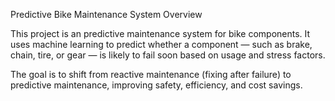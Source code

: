 Predictive Bike Maintenance System
Overview

This project is an predictive maintenance system for bike components.
It uses machine learning to predict whether a component — such as brake, chain, tire, or gear — is likely to fail soon based on usage and stress factors.

The goal is to shift from reactive maintenance (fixing after failure) to predictive maintenance, improving safety, efficiency, and cost savings.
